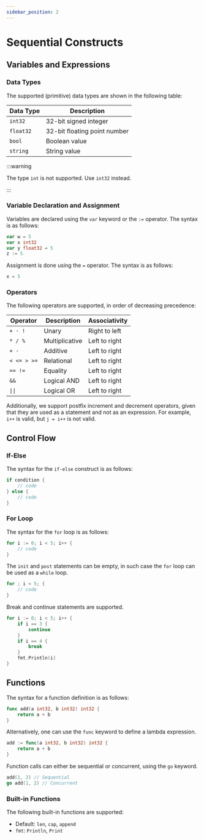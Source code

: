 ```yaml
---
sidebar_position: 2
---
```


# Sequential Constructs

## Variables and Expressions

### Data Types

The supported (primitive) data types are shown in the following table:

| Data Type | Description |
| --- | --- |
| `int32` | 32-bit signed integer |
| `float32` | 32-bit floating point number |
| `bool` | Boolean value |
| `string` | String value |

:::warning

The type `int` is not supported. Use `int32` instead.

:::

### Variable Declaration and Assignment

Variables are declared using the `var` keyword or the `:=` operator. The syntax is as follows:

```go
var w = 5
var x int32
var y float32 = 5
z := 5
```

Assignment is done using the `=` operator. The syntax is as follows:

```go
x = 5
```

### Operators

The following operators are supported, in order of decreasing precedence:

| Operator | Description | Associativity |
| --- | --- | --- |
| `+ - !` | Unary | Right to left |
| `* / %` | Multiplicative | Left to right |
| `+ -` | Additive | Left to right |
| `< <= > >=` | Relational | Left to right |
| `== !=` | Equality | Left to right |
| `&&` | Logical AND | Left to right |
| `\|\|` | Logical OR | Left to right |

Additionally, we support postfix increment and decrement operators, given that they are used as a statement and not as an expression. For example, `i++` is valid, but `j = i++` is not valid.

## Control Flow

### If-Else

The syntax for the `if-else` construct is as follows:

```go
if condition {
    // code
} else {
    // code
}
```

### For Loop

The syntax for the `for` loop is as follows:

```go
for i := 0; i < 5; i++ {
    // code
}
```

The `init` and `post` statements can be empty, in such case the `for` loop can be used as a `while` loop.

```go
for ; i < 5; {
    // code
}
```

Break and continue statements are supported.

```go
for i := 0; i < 5; i++ {
    if i == 3 {
        continue
    }
    if i == 4 {
        break
    }
    fmt.Println(i)
}
```

## Functions

The syntax for a function definition is as follows:

```go
func add(a int32, b int32) int32 {
    return a + b
}
```

Alternatively, one can use the `func` keyword to define a lambda expression.

```go
add := func(a int32, b int32) int32 {
    return a + b
}
```

Function calls can either be sequential or concurrent, using the `go` keyword.

```go
add(1, 2) // Sequential
go add(1, 2) // Concurrent
```

### Built-in Functions

The following built-in functions are supported:

- Default: `len`, `cap`, `append`
- `fmt`: `Println`, `Print`
